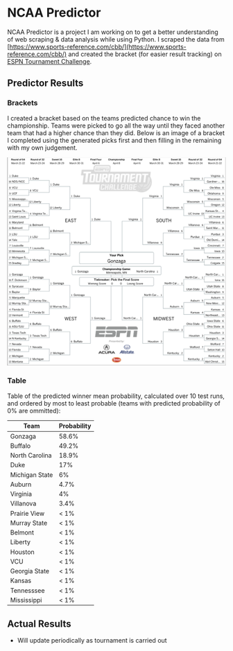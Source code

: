 # NCAA Predictor
NCAA Predictor is a project I am working on to get a better understanding of web scraping & data analysis while using Python.  I scraped the data from [https://www.sports-reference.com/cbb/](https://www.sports-reference.com/cbb/) and created the bracket (for easier result tracking) on [ESPN Tournament Challenge](http://fantasy.espn.com/tournament-challenge-bracket/2019/en/).   
## Predictor Results
### Brackets
I created a bracket based on the teams predicted chance to win the championship.  Teams were picked to go all the way until they faced another team that had a higher chance than they did.  Below is an image of a bracket I completed using the generated picks first and then filling in the remaining with my own judgement.

![Generated and Self]( https://github.com/dwright20/ncaa-predictor/blob/master/Brackets/generated-and-self-picks.png )
### Table
Table of the predicted winner mean probability, calculated over 10 test runs, and ordered by most to least probable (teams with predicted probability of 0% are ommitted): 

| Team | Probability |
|  ----- | -------- |
| Gonzaga | 58.6% |
| Buffalo | 49.2% |
| North Carolina | 18.9% |
| Duke | 17% |
| Michigan State | 6% |
| Auburn | 4.7% |
| Virginia | 4% |
| Villanova | 3.4% |
| Prairie View | < 1% |
| Murray State | < 1% |
| Belmont | < 1% |
| Liberty | < 1% |
| Houston | < 1% |
| VCU | < 1% |
| Georgia State | < 1% |
| Kansas | < 1% |
| Tennesssee | < 1% |
| Mississippi | < 1% |

## Actual Results
- Will update periodically as tournament is carried out
